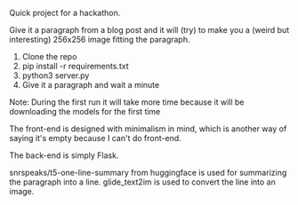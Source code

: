 Quick project for a hackathon. 

Give it a paragraph from a blog post and it will (try) to make you a (weird but interesting) 256x256 image fitting the paragraph. 


1. Clone the repo
2. pip install -r requirements.txt
3. python3 server.py
4. Give it a paragraph and wait a minute

Note: During the first run it will take more time because it will be downloading the models for the first time


The front-end is designed with minimalism in mind, which is another way of saying it's empty because I can't do front-end.

The back-end is simply Flask.

snrspeaks/t5-one-line-summary from huggingface is used for summarizing the paragraph into a line. 
glide_text2im is used to convert the line into an image.
